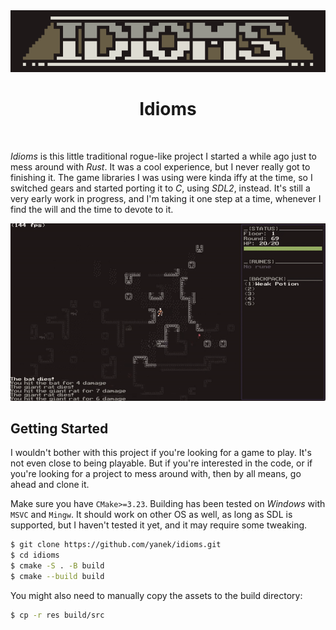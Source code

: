<div align="center">
      <img src="res/banner.png" alt="Idioms Logo"/>
    <h1>Idioms</h1>

<a aria-label="License" href="LICENSE">
    <img alt="" src="https://img.shields.io/badge/LICENSE-Apache2-green?style=for-the-badge">
</a>
</div>

*Idioms* is this little traditional rogue-like project I started a while ago just to mess around with *Rust*. It was a cool 
experience, but I never really got to finishing it. The game libraries I was using were kinda iffy at the time, 
so I switched gears and started porting it to *C*, using *SDL2*, instead. It's still a very early work in progress, 
and I'm taking it one step at a time, whenever I find the will and the time to devote to it.

<img src="res/preview.gif" alt="A sneak peak of the game" />

## Getting Started

I wouldn't bother with this project if you're looking for a game to play. It's not even close to being playable.
But if you're interested in the code, or if you're looking for a project to mess around with, then by all means,
go ahead and clone it.

Make sure you have `CMake>=3.23`. Building has been tested on *Windows* with `MSVC` and `Mingw`. 
It should work on other OS as well, as long as SDL is supported, but I haven't tested it yet, and it may require some
tweaking.

```bash
$ git clone https://github.com/yanek/idioms.git
$ cd idioms
$ cmake -S . -B build
$ cmake --build build
```

You might also need to manually copy the assets to the build directory:
```bash
$ cp -r res build/src
```
